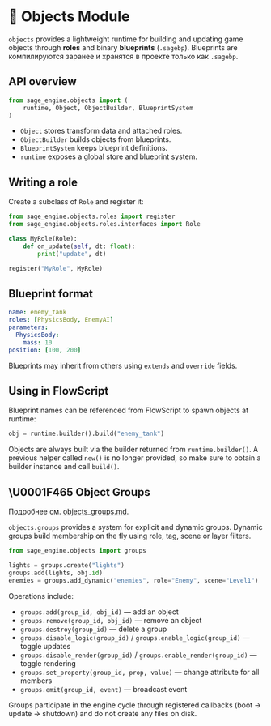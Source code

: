 # 📘 Objects Module

`objects` provides a lightweight runtime for building and updating game objects
through **roles** and binary **blueprints** (`.sagebp`). Blueprints are
компилируются заранее и хранятся в проекте только как `.sagebp`.

## API overview

```python
from sage_engine.objects import (
    runtime, Object, ObjectBuilder, BlueprintSystem
)
```

- `Object` stores transform data and attached roles.
- `ObjectBuilder` builds objects from blueprints.
- `BlueprintSystem` keeps blueprint definitions.
- `runtime` exposes a global store and blueprint system.

## Writing a role

Create a subclass of `Role` and register it:

```python
from sage_engine.objects.roles import register
from sage_engine.objects.roles.interfaces import Role

class MyRole(Role):
    def on_update(self, dt: float):
        print("update", dt)

register("MyRole", MyRole)
```

## Blueprint format

```yaml
name: enemy_tank
roles: [PhysicsBody, EnemyAI]
parameters:
  PhysicsBody:
    mass: 10
position: [100, 200]
```

Blueprints may inherit from others using `extends` and `override` fields.

## Using in FlowScript

Blueprint names can be referenced from FlowScript to spawn objects at runtime:

```python
obj = runtime.builder().build("enemy_tank")
```

Objects are always built via the builder returned from `runtime.builder()`. A
previous helper called `new()` is no longer provided, so make sure to obtain a
builder instance and call `build()`.

## \U0001F465 Object Groups
Подробнее см. [objects_groups.md](objects_groups.md).

`objects.groups` provides a system for explicit and dynamic groups. Dynamic groups build membership on the fly using role, tag, scene or layer filters.

```python
from sage_engine.objects import groups

lights = groups.create("lights")
groups.add(lights, obj.id)
enemies = groups.add_dynamic("enemies", role="Enemy", scene="Level1")
```

Operations include:

- `groups.add(group_id, obj_id)` — add an object
- `groups.remove(group_id, obj_id)` — remove an object
- `groups.destroy(group_id)` — delete a group
- `groups.disable_logic(group_id)` / `groups.enable_logic(group_id)` — toggle updates
- `groups.disable_render(group_id)` / `groups.enable_render(group_id)` — toggle rendering
- `groups.set_property(group_id, prop, value)` — change attribute for all members
- `groups.emit(group_id, event)` — broadcast event

Groups participate in the engine cycle through registered callbacks (boot → update → shutdown) and do not create any files on disk.

